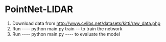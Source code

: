 # PointNet-LIDAR


1. Download data from http://www.cvlibs.net/datasets/kitti/raw_data.php
2. Run ---- python main.py train -- to train the network
3. Run ---- python main.py ---- to evaluate the model

